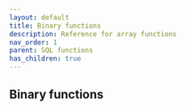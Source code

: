 ```yaml
---
layout: default
title: Binary functions
description: Reference for array functions
nav_order: 1
parent: SQL functions
has_children: true
---
```


## Binary functions


